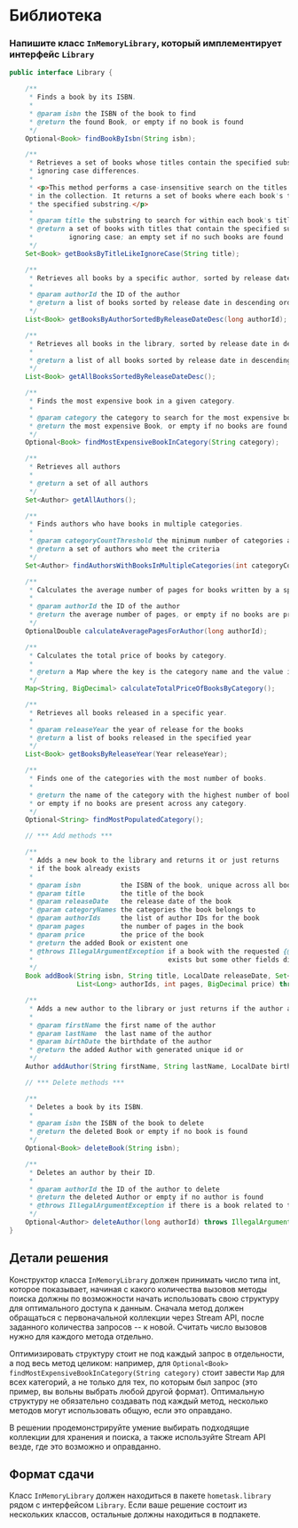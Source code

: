 # Библиотека

### Напишите класс `InMemoryLibrary`, который имплементирует интерфейс `Library`

```java
public interface Library {

    /**
     * Finds a book by its ISBN.
     *
     * @param isbn the ISBN of the book to find
     * @return the found Book, or empty if no book is found
     */
    Optional<Book> findBookByIsbn(String isbn);

    /**
     * Retrieves a set of books whose titles contain the specified substring,
     * ignoring case differences.
     *
     * <p>This method performs a case-insensitive search on the titles of books
     * in the collection. It returns a set of books where each book's title contains
     * the specified substring.</p>
     *
     * @param title the substring to search for within each book's title
     * @return a set of books with titles that contain the specified substring,
     *         ignoring case; an empty set if no such books are found
     */
    Set<Book> getBooksByTitleLikeIgnoreCase(String title);

    /**
     * Retrieves all books by a specific author, sorted by release date in descending order.
     *
     * @param authorId the ID of the author
     * @return a list of books sorted by release date in descending order
     */
    List<Book> getBooksByAuthorSortedByReleaseDateDesc(long authorId);

    /**
     * Retrieves all books in the library, sorted by release date in descending order.
     *
     * @return a list of all books sorted by release date in descending order
     */
    List<Book> getAllBooksSortedByReleaseDateDesc();

    /**
     * Finds the most expensive book in a given category.
     *
     * @param category the category to search for the most expensive book
     * @return the most expensive Book, or empty if no books are found in the category
     */
    Optional<Book> findMostExpensiveBookInCategory(String category);

    /**
     * Retrieves all authors
     *
     * @return a set of all authors
     */
    Set<Author> getAllAuthors();

    /**
     * Finds authors who have books in multiple categories.
     *
     * @param categoryCountThreshold the minimum number of categories an author must have books in
     * @return a set of authors who meet the criteria
     */
    Set<Author> findAuthorsWithBooksInMultipleCategories(int categoryCountThreshold);

    /**
     * Calculates the average number of pages for books written by a specific author.
     *
     * @param authorId the ID of the author
     * @return the average number of pages, or empty if no books are present
     */
    OptionalDouble calculateAveragePagesForAuthor(long authorId);

    /**
     * Calculates the total price of books by category.
     *
     * @return a Map where the key is the category name and the value is the total price of books in that category
     */
    Map<String, BigDecimal> calculateTotalPriceOfBooksByCategory();

    /**
     * Retrieves all books released in a specific year.
     *
     * @param releaseYear the year of release for the books
     * @return a list of books released in the specified year
     */
    List<Book> getBooksByReleaseYear(Year releaseYear);

    /**
     * Finds one of the categories with the most number of books.
     *
     * @return the name of the category with the highest number of books,
     * or empty if no books are present across any category.
     */
    Optional<String> findMostPopulatedCategory();

    // *** Add methods ***

    /**
     * Adds a new book to the library and returns it or just returns
     * if the book already exists
     *
     * @param isbn          the ISBN of the book, unique across all books
     * @param title         the title of the book
     * @param releaseDate   the release date of the book
     * @param categoryNames the categories the book belongs to
     * @param authorIds     the list of author IDs for the book
     * @param pages         the number of pages in the book
     * @param price         the price of the book
     * @return the added Book or existent one
     * @throws IllegalArgumentException if a book with the requested {@code isbn}
     *                                  exists but some other fields differ
     */
    Book addBook(String isbn, String title, LocalDate releaseDate, Set<String> categoryNames,
                 List<Long> authorIds, int pages, BigDecimal price) throws IllegalArgumentException;

    /**
     * Adds a new author to the library or just returns if the author already exists
     *
     * @param firstName the first name of the author
     * @param lastName  the last name of the author
     * @param birthDate the birthdate of the author
     * @return the added Author with generated unique id or
     */
    Author addAuthor(String firstName, String lastName, LocalDate birthDate);

    // *** Delete methods ***

    /**
     * Deletes a book by its ISBN.
     *
     * @param isbn the ISBN of the book to delete
     * @return the deleted Book or empty if no book is found
     */
    Optional<Book> deleteBook(String isbn);

    /**
     * Deletes an author by their ID.
     *
     * @param authorId the ID of the author to delete
     * @return the deleted Author or empty if no author is found
     * @throws IllegalArgumentException if there is a book related to the author with {@code authorId}
     */
    Optional<Author> deleteAuthor(long authorId) throws IllegalArgumentException;
}
```

## Детали решения

Конструктор класса `InMemoryLibrary` должен принимать число типа int, которое показывает,
начиная с какого количества вызовов методы поиска должны по возможности начать использовать свою структуру
для оптимального доступа к данным.
Сначала метод должен обращаться с первоначальной коллекции через Stream API, после заданного количества запросов -- к новой.
Считать число вызовов нужно для каждого метода отдельно. 

Оптимизировать структуру стоит не под каждый запрос в отдельности, а под весь метод целиком: например, для
`Optional<Book> findMostExpensiveBookInCategory(String category)` стоит завести `Map` для всех категорий,
а не только для тех, по которым был запрос (это пример, вы вольны выбрать любой другой формат).
Оптимальную структуру не обязательно создавать под каждый метод, несколько методов могут использовать общую,
если это оправдано.

В решении продемонстрируйте умение выбирать подходящие коллекции для хранения и поиска, а также используйте Stream API везде, где это возможно и оправданно.

## Формат сдачи

Класс `InMemoryLibrary` должен находиться в пакете `hometask.library` рядом с интерфейсом `Library`.
Если ваше решение состоит из нескольких классов, остальные должны находиться в подпакете.
